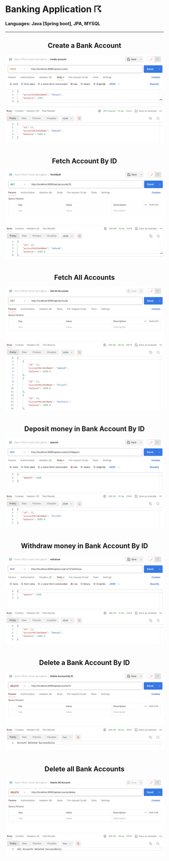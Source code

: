 # Banking Application ☈
#### Languages: Java [Spring boot], JPA, MYSQL
<hr />
<div align="center">
<h2>Create a Bank Account</h2>
<img align="center" src="https://github.com/CyberAakash/Banking_App_Spring_Mysql_JPA/blob/master/create.png" alt="Create a bank account"/>
<br /><br />
<h2>Fetch Account By ID</h2>
<img align="center" src="https://github.com/CyberAakash/Banking_App_Spring_Mysql_JPA/blob/master/get_id.png" alt="Create a bank account"/>
<br /><br />
<h2>Fetch All Accounts</h2>
<img align="center" src="https://github.com/CyberAakash/Banking_App_Spring_Mysql_JPA/blob/master/get_all.png" alt="Create a bank account"/>
<br /><br />
<h2>Deposit money in Bank Account By ID</h2>
<img align="center" src="https://github.com/CyberAakash/Banking_App_Spring_Mysql_JPA/blob/master/deposit.png" alt="Create a bank account"/>
<br /><br />
<h2>Withdraw money in Bank Account By ID</h2>
<img align="center" src="https://github.com/CyberAakash/Banking_App_Spring_Mysql_JPA/blob/master/withdraw.png" alt="Create a bank account"/>
<br /><br />
<h2>Delete a Bank Account By ID</h2>
<img align="center" src="https://github.com/CyberAakash/Banking_App_Spring_Mysql_JPA/blob/master/delete_id.png" alt="Create a bank account"/>
<br /><br />
<h2>Delete all Bank Accounts</h2>
<img align="center" src="https://github.com/CyberAakash/Banking_App_Spring_Mysql_JPA/blob/master/delete_all.png" alt="Create a bank account"/>
<br /><br />
</div>
